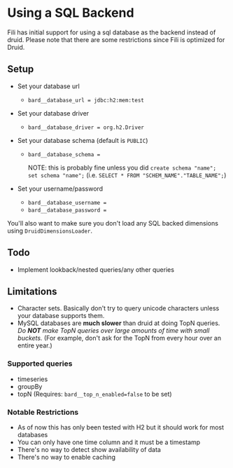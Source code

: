 # Using a SQL Backend
Fili has initial support for using a sql database as the backend instead of druid. Please
note that there are some restrictions since Fili is optimized for Druid.

## Setup
- Set your database url
    - `bard__database_url = jdbc:h2:mem:test`
    
- Set your database driver
    - `bard__database_driver = org.h2.Driver`
    
- Set your database schema (default is `PUBLIC`)
    - `bard__database_schema =` 
        
        NOTE: this is probably fine unless you did `create schema "name"; set schema "name";`
        (i.e. `SELECT * FROM "SCHEM_NAME"."TABLE_NAME";`)
        
- Set your username/password
    - `bard__database_username = `
    - `bard__database_password = `
    
You'll also want to make sure you don't load any SQL backed dimensions using `DruidDimensionsLoader`.

## Todo
- Implement lookback/nested queries/any other queries

## Limitations
- Character sets. Basically don't try to query unicode characters unless your database supports them.
- MySQL databases are **much slower** than druid at doing TopN queries.
 *Do **NOT** make TopN queries over large amounts of time with small buckets.* (For example, don't ask for the TopN from every hour over an entire year.) 

### Supported queries
* timeseries
* groupBy
* topN (Requires: `bard__top_n_enabled=false` to be set)

### Notable Restrictions

- As of now this has only been tested with H2 but it should work for most databases
- You can only have one time column and it must be a timestamp
- There's no way to detect show availability of data
- There's no way to enable caching